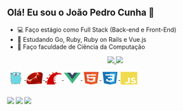 ## Olá! Eu sou o João Pedro Cunha 👋

- 💻 Faço estágio como Full Stack (Back-end e Front-End)
- 📖 Estudando Go, Ruby, Ruby on Rails e Vue.js
- 💬 Faço faculdade de Ciência da Computação

<div align="center">
  <a href="https://github.com/JoaoPedroRBCunha">
  <img height="220em" src="https://github-readme-stats.vercel.app/api?username=JoaoPedroRBCunha&show_icons=true&theme=transparent&include_all_commits=true&count_private=true"/>
  <img height="220em" src="https://github-readme-stats.vercel.app/api/top-langs/?username=JoaoPedroRBCunha&layout=compact&langs_count=7&theme=transparent"/>
</div>

<div style="display: inline_block"><br>
  <img align="center" alt="Joao-Go" height="30" width="40" src="https://raw.githubusercontent.com/devicons/devicon/master/icons/go/go-original.svg">
  <img align="center" alt="Joao-Ruby" height="30" width="40" src="https://raw.githubusercontent.com/devicons/devicon/master/icons/ruby/ruby-original.svg">
  <img align="center" alt="Joao-RubyOnRails" height="30" width="40" src="https://raw.githubusercontent.com/devicons/devicon/master/icons/rails/rails-plain.svg">
  <img align="center" alt="Joao-VueJs" height="30" width="40" src="https://raw.githubusercontent.com/devicons/devicon/master/icons/vuejs/vuejs-original.svg">
  <img align="center" alt="Joao-HTML" height="30" width="40" src="https://raw.githubusercontent.com/devicons/devicon/master/icons/html5/html5-original.svg">
  <img align="center" alt="Joao-CSS" height="30" width="40" src="https://raw.githubusercontent.com/devicons/devicon/master/icons/css3/css3-original.svg">
  <img align="center" alt="Joao-Js" height="30" width="40" src="https://raw.githubusercontent.com/devicons/devicon/master/icons/javascript/javascript-plain.svg">
</div>
  
  ##
 
<div> 
  <a href="https://www.instagram.com/joaopedro.cunhaa/" target="_blank"><img src="https://img.shields.io/badge/-Instagram-%23E4405F?style=for-the-badge&logo=instagram&logoColor=white" target="_blank"></a> 
  <a href = "mailto:joaopedrorbcunha@gmail.com"><img src="https://img.shields.io/badge/-Gmail-%23333?style=for-the-badge&logo=gmail&logoColor=white" target="_blank"></a>
  <a href="https://www.linkedin.com/in/jo%C3%A3o-pedro-ribeiro-cunha-28ba34280/" target="_blank"><img src="https://img.shields.io/badge/-LinkedIn-%230077B5?style=for-the-badge&logo=linkedin&logoColor=white" target="_blank"></a> 
  
</div>
